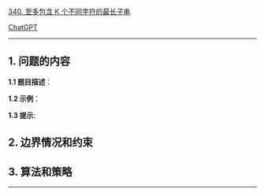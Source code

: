 [340. 至多包含 K 个不同字符的最长子串](https://leetcode.cn/problems/longest-substring-with-at-most-k-distinct-characters)

[ChatGPT](chat.openai.com)

---

## 1. 问题的内容
**1.1 题目描述**：

**1.2 示例**：

**1.3 提示**:

## 2. 边界情况和约束


## 3. 算法和策略

---

